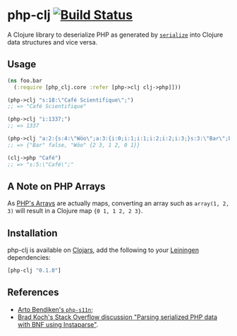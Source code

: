# php-clj [![Build Status](https://travis-ci.org/mudge/php-clj.png?branch=master)](https://travis-ci.org/mudge/php-clj)

A Clojure library to deserialize PHP as generated by
[`serialize`](http://php.net/manual/en/function.serialize.php) into Clojure
data structures and vice versa.

## Usage

```clojure
(ns foo.bar
  (:require [php_clj.core :refer [php->clj clj->php]]))

(php->clj "s:18:\"Café Scientifique\";")
;; => "Café Scientifique"

(php->clj "i:1337;")
;; => 1337

(php->clj "a:2:{s:4:\"Wöo\";a:3:{i:0;i:1;i:1;i:2;i:2;i:3;}s:3:\"Bar\";b:0;}")
;; => {"Bar" false, "Wöo" {2 3, 1 2, 0 1}}

(clj->php "Café")
;; => "s:5:\"Café\";"
```

## A Note on PHP Arrays

As [PHP's Arrays](http://www.php.net/manual/en/language.types.array.php) are
actually maps, converting an array such as `array(1, 2, 3)` will result in a
Clojure map `{0 1, 1 2, 2 3}`.

## Installation

php-clj is available on [Clojars](https://clojars.org/php-clj), add the
following to your [Leiningen](https://github.com/technomancy/leiningen)
dependencies:

```clojure
[php-clj "0.1.0"]
```

## References

* [Arto Bendiken's `php-s11n`](http://wiki.call-cc.org/eggref/4/php-s11n);
* [Brad Koch's Stack Overflow discussion "Parsing serialized PHP data with BNF
  using
  Instaparse"](http://stackoverflow.com/questions/18518499/parsing-serialized-php-data-with-bnf-using-instaparse).

